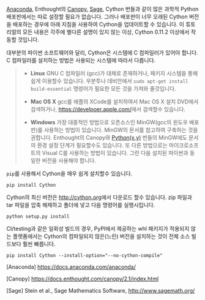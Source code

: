 [Anaconda](https://www.anaconda.com/), Enthought의 [Canopy](https://docs.enthought.com/canopy/2.1/index.html), [Sage](https://www.sagemath.org/), Cython 번들과 같이 많은 과학적 Python 배포판에서는 따로 설정할 필요가 없습니다. 그러나 배포판이 너무 오래된 Cython 버전을 배포하는 경우에 아래 지침을 사용하여 Cython을 업데이트할 수 있습니다. 이 튜토리얼의 모든 내용은 각주에 별다른 설명이 있지 않는 이상, Cython 0.11.2 이상에서 작동할 것입니다. 

대부분의 파이썬 소프트웨어와 달리, Cython은 시스템에 C 컴파일러가 있어야 합니다. C 컴파일러를 설치하는 방법은 사용되는 시스템에 따라서 다릅니다.

> *   **Linux** GNU C 컴파일러 (gcc)가 대체로 존재하거나, 패키지 시스템을 통해 쉽게 이용할수 있습니다. 우분투나 데비안에서 `sudo apt-get install build-essential` 명령어가 필요한 모든 것을 가져와 줄것입니다.
> 
> *   **Mac OS X** gcc를 애플의 XCode를 설치하여서 Mac OS X 설치 DVD에서 검색하거나, <https://develpoer.apple.com/>에서 검색할수 있습니다.
>     
> *   **Windows** 가장 대중적인 방법으로 오픈소스인 MinGW(gcc의 윈도우 배포판)를 사용하는 방법이 있습니다. MinGW의 문서를 참고하여 구축하는 것을 권합니다. Enthought의 Canopy와 [Python(x,y)](https://python-xy.github.io/) 번들의 MinGW에도 문서의 환경 설정 단계가 필요할수도 있습니다. 또 다른 방법으로는 마이크로소프트의 Visual C를 사용하는 방법이 있습니다. 그런 다음 설치된 파이썬과 동일한 버전을 사용해야 합니다.

`pip`를 사용해서 Cython을 매우 쉽게 설치할수 있습니다.
```
pip install Cython
```
Cython의 최신 버전은 <http://cython.org>에서 다운로드 할수 있습니다. zip 파일과 tar 파일을 압축 해제하고 폴더에 넣고 다음 명령어를 실행시킵니다.
```
python setup.py install
```
CI/testing과 같은 일회성 빌드의 경우, PyPI에서 제공하는 whl 패키지가 적용되지 않는 플랫폼에서는 Cython의 컴파일되지 않은(느린) 버전을 설치하는 것이 전체 소스 빌드보다 훨씬 빠릅니다.
```
pip install Cython --install-option="--no-cython-compile"
```

[Anaconda] <https://docs.anaconda.com/anaconda/>

[Canopy] <https://docs.enthought.com/canopy/2.1/index.html>

[Sage] Stein et al., Sage Mathematics Software, <http://www.sagemath.org/>